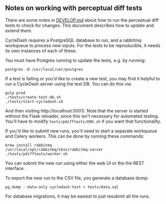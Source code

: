 Notes on working with perceptual diff tests
-------------------------------------------

There are some notes in [DEVELOP.md](/DEVELOP.md) about how to run the
perceptual diff tests to check for changes. This document describes how to
update and extend them.

CycleDash requires a PostgreSQL database to run, and a rabbitmq workqueue to
process new inputs. For the tests to be reproducible, it needs its own
instances of each of these.

You must have Postgres running to update the tests, e.g. by running:

    postgres -D /usr/local/var/postgres

If a test is failing or you'd like to create a new test, you may find it
helpful to run a CycleDash server using the test DB. You can do this via:

    gulp prod
    ./tests/create-test-db.sh
    ./tests/start-cycledash.sh

And then visiting http://localhost:5001/. Note that the server is started
without the Flask reloader, since this isn't necessary for automated testing.
You'll have to modify `tests/pdifftests/ENV.sh` if you want that functionality.

If you'd like to submit new runs, you'll need to start a separate workqueue and
Celery workers. This can be done by running these commands:

    brew install rabbitmq
    /usr/local/opt/rabbitmq/sbin/rabbitmq-server
    ./tests/pdifftests/worker.sh

You can submit the new run using either the web UI or the the REST interface.

To export the new run to the CSV file, you generate a database dump:

    pg_dump --data-only cycledash-test > tests/data.sql

For database migrations, it may be easiest to just resubmit all the runs.

[1]: /README.md
